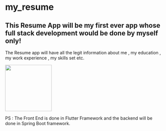 # my_resume



## This Resume App will be my first ever app whose full stack development would be done by myself only!

The Resume app will have all the legit information about me , my education , my work experience , my skills set etc. 

<img src="https://user-images.githubusercontent.com/67114557/113974792-20d25300-985c-11eb-892d-251da955abae.jpg" width="150">



PS : The Front End is done in Flutter Framework and the backend will be done in Spring Boot framework.


